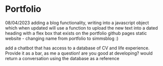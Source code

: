 # Portfolio

08/04/2023 adding a blog functionality, writing into a javascript object which when updated will use a function to upload the new text into a dated heading with a flex box that exists on the portfolio github pages static website - changing name from portfolio to simmsblog :)


add a chatbot that has access to a database of CV and life experience. Provide it as a bar, as me a question!
are you good at developing?
would return a conversation using the database as a reference
